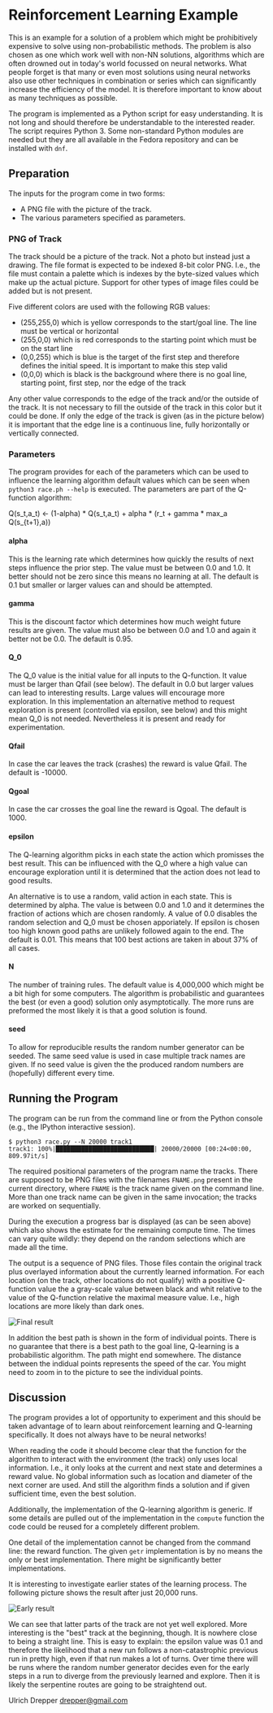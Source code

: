 Reinforcement Learning Example
==============================

This is an example for a solution of a problem which might be prohibitively expensive to solve using non-probabilistic methods.  The problem is also chosen as one which work well with non-NN solutions, algorithms which are often drowned out in today's world focussed on neural networks.  What people forget is that many or even most solutions using neural networks also use other techniques in combination or series which can significantly increase the efficiency of the model.  It is therefore important to know about as many techniques as possible.

The program is implemented as a Python script for easy understanding.  It is not long and should therefore be understandable to the interested reader.  The script requires Python 3.  Some non-standard Python modules are needed but they are all available in the Fedora repository and can be installed with `dnf`.

Preparation
-----------

The inputs for the program come in two forms:
*   A PNG file with the picture of the track.
*   The various parameters specified as parameters.

### PNG of Track ###

The track should be a picture of the track.  Not a photo but instead just a drawing.  The file format is expected to be indexed 8-bit color PNG.  I.e., the file must contain a palette which is indexes by the byte-sized values which make up the actual picture.  Support for other types of image files could be added but is not present.

Five different colors are used with the following RGB values:
*   (255,255,0) which is yellow corresponds to the start/goal line.  The line must be vertical or horizontal
*   (255,0,0) which is red corresponds to the starting point which must be on the start line
*   (0,0,255) which is blue is the target of the first step and therefore defines the initial speed.  It is important to make this step valid
*   (0,0,0) which is black is the background where there is no goal line, starting point, first step, nor the edge of the track

Any other value corresponds to the edge of the track and/or the outside of the track.  It is not necessary to fill the outside of the track in this color but it could be done.  If only the edge of the track is given (as in the picture below) it is important that the edge line is a continuous line, fully horizontally or vertically connected.

### Parameters ###

The program provides for each of the parameters which can be used to influence the learning algorithm default values which can be seen when `python3 race.ph --help` is executed.  The parameters are part of the Q-function algorithm:

Q(s_t,a_t) <- (1-alpha) * Q(s_t,a_t) + alpha * (r_t + gamma * max_a Q(s_{t+1},a))


#### alpha ####

This is the learning rate which determines how quickly the results of next steps influence the prior step.  The value must be between 0.0 and 1.0.  It better should not be zero since this means no learning at all.  The default is 0.1 but smaller or larger values can and should be attempted.

#### gamma ####

This is the discount factor which determines how much weight future results are given.  The value must also be between 0.0 and 1.0 and again it better not be 0.0.  The default is 0.95.

#### Q_0 ####

The Q_0 value is the initial value for all inputs to the Q-function.  It value must be larger than Qfail (see below).  The default in 0.0 but larger values can lead to interesting results.  Large values will encourage more exploration.  In this implementation an alternative method to request exploration is present (controlled via epsilon, see below) and this might mean Q_0 is not needed.  Nevertheless it is present and ready for experimentation.

#### Qfail ####

In case the car leaves the track (crashes) the reward is value Qfail.  The default is -10000.

#### Qgoal ####

In case the car crosses the goal line the reward is Qgoal.  The default is 1000.

#### epsilon ####

The Q-learning algorithm picks in each state the action which promisses the best result.  This can be influenced with the Q_0 where a high value can encourage exploration until it is determined that the action does not lead to good results.

An alternative is to use a random, valid action in each state.  This is determined by alpha.  The value is between 0.0 and 1.0 and it determines the fraction of actions which are chosen randomly.  A value of 0.0 disables the random selection and Q_0 must be chosen apporiately.  If epsilon is chosen too high known good paths are unlikely followed again to the end.  The default is 0.01.  This means that 100 best actions are taken in about 37% of all cases.

#### N ####

The number of training rules.  The default value is 4,000,000 which might be a bit high for some computers.  The algorithm is probabilistic and guarantees the best (or even a good) solution only asymptotically.  The more runs are preformed the most likely it is that a good solution is found.

#### seed ####

To allow for reproducible results the random number generator can be seeded.  The same seed value is used in case multiple track names are given.  If no seed value is given the the produced random numbers are (hopefully) different every time.

Running the Program
-------------------

The program can be run from the command line or from the Python console (e.g., the IPython interactive session).

    $ python3 race.py --N 20000 track1
    track1: 100%|███████████████████████████| 20000/20000 [00:24<00:00, 809.97it/s]

The required positional parameters of the program name the tracks.  There are supposed to be PNG files with the filenames `FNAME.png` present in the current directory, where `FNAME` is the track name given on the command line.  More than one track name can be given in the same invocation; the tracks are worked on sequentially.

During the execution a progress bar is displayed (as can be seen above) which also shows the estimate for the remaining compute time.  The times can vary quite wildly: they depend on the random selections which are made all the time.

The output is a sequence of PNG files.  Those files contain the original track plus overlayed information about the currently learned information.  For each location (on the track, other locations do not qualify) with a positive Q-function value the a gray-scale value between black and whit relative to the value of the Q-function relative the maximal measure value.  I.e., high locations are more likely than dark ones.

![Final result](doc-sol-final.png)

In addition the best path is shown in the form of individual points.  There is no guarantee that there is a best path to the goal line, Q-learning is a probabilistic algorithm.  The path might end somewhere.  The distance between the indidual points represents the speed of the car.  You might need to zoom in to the picture to see the individual points.

Discussion
----------

The program provides a lot of opportunity to experiment and this should be taken advantage of to learn about reinforcement learning and Q-learning specifically.  It does not always have to be neural networks!

When reading the code it should become clear that the function for the algorithm to interact with the environment (the track) only uses local information.  I.e., it only looks at the current and next state and determines a reward value.  No global information such as location and diameter of the next corner are used.  And still the algorithm finds a solution and if given sufficient time, even the best solution.

Additionally, the implementation of the Q-learning algorithm is generic.  If some details are pulled out of the implementation in the `compute` function the code could be reused for a completely different problem.

One detail of the implementation cannot be changed from the command line: the reward function.  The given `getr` implementation is by no means the only or best implementation.  There might be significantly better implementations.

It is interesting to investigate earlier states of the learning process.  The following picture shows the result after just 20,000 runs.

![Early result](doc-sol-early.png)

We can see that latter parts of the track are not yet well explored.  More interesting is the "best" track at the beginning, though.  It is nowhere close to being a straight line.  This is easy to explain: the epsilon value was 0.1 and therefore the likelihood that a new run follows a non-catastrophic previous run in pretty high, even if that run makes a lot of turns.  Over time there will be runs where the random number generator decides even for the early steps in a run to diverge from the previously learned and explore.  Then it is likely the serpentine routes are going to be straightend out. 

Ulrich Drepper [<drepper@gmail.com>](mailto:drepper@gmail.com)